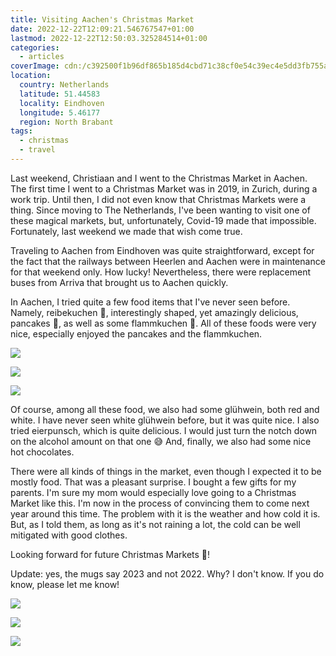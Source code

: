 ```yaml
---
title: Visiting Aachen's Christmas Market
date: 2022-12-22T12:09:21.546767547+01:00
lastmod: 2022-12-22T12:50:03.325284514+01:00
categories:
  - articles
coverImage: cdn:/c392500f1b96df865b185d4cbd71c38cf0e54c39ec4e5dd3fb755aff968c91b5
location:
  country: Netherlands
  latitude: 51.44583
  locality: Eindhoven
  longitude: 5.46177
  region: North Brabant
tags:
  - christmas
  - travel
---
```




Last weekend, Christiaan and I went to the Christmas Market in Aachen. The first time I went to a Christmas Market was in 2019, in Zurich, during a work trip. Until then, I did not even know that Christmas Markets were a thing. Since moving to The Netherlands, I've been wanting to visit one of these magical markets, but, unfortunately, Covid-19 made that impossible. Fortunately, last weekend we made that wish come true.

<!--more-->

Traveling to Aachen from Eindhoven was quite straightforward, except for the fact that the railways between Heerlen and Aachen were in maintenance for that weekend only. How lucky! Nevertheless, there were replacement buses from Arriva that brought us to Aachen quickly.

In Aachen, I tried quite a few food items that I've never seen before. Namely, reibekuchen 🥔, interestingly shaped, yet amazingly delicious, pancakes 🥞, as well as some flammkuchen 🧅. All of these foods were very nice, especially enjoyed the pancakes and the flammkuchen.

<div class="fw fg fg-2212aken" style="grid-template-columns: repeat(3,1fr);">

![](cdn:/8555b881040e44434d5583358b8ebd3aabca74fd4b7838b7b68d4f283959bb0c)

![](cdn:/665a076a688e0ef203e71964b754492f49c78fc0d2937972bb03baa8c6f687fd)

![](cdn:/3da4a86bfbaecf852e5bb254b4e574a3c29c1c3b193915697e1f4493a3a7d7d6)

</div>

Of course, among all these food, we also had some glühwein, both red and white. I have never seen white glühwein before, but it was quite nice. I also tried eierpunsch, which is quite delicious. I would just turn the notch down on the alcohol amount on that one 😅 And, finally, we also had some nice hot chocolates.

There were all kinds of things in the market, even though I expected it to be mostly food. That was a pleasant surprise. I bought a few gifts for my parents. I'm sure my mom would especially love going to a Christmas Market like this. I'm now in the process of convincing them to come next year around this time. The problem with it is the weather and how cold it is. But, as I told them, as long as it's not raining a lot, the cold can be well mitigated with good clothes.

Looking forward for future Christmas Markets 🎄!

Update: yes, the mugs say 2023 and not 2022. Why? I don't know. If you do know, please let me know!

<div class="fw fg fg-2212aken">

![](cdn:/c392500f1b96df865b185d4cbd71c38cf0e54c39ec4e5dd3fb755aff968c91b5)

![](cdn:/907dfbdc19e2400b32f65273eb3d0b8f92cc68588f128545b7709bcbe35e250e)

![](cdn:/dc172bfe036741b0f83990dd07ddbd284807b0639bb75836a0bf8b31f3d141fd)

</div>
